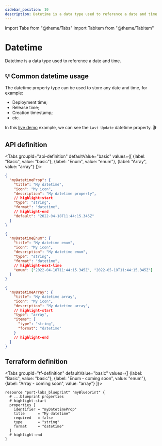 ```yaml
---
sidebar_position: 10
description: Datetime is a data type used to reference a date and time
---
```


import Tabs from "@theme/Tabs"
import TabItem from "@theme/TabItem"

# Datetime

Datetime is a data type used to reference a date and time.

## 💡 Common datetime usage

The datetime property type can be used to store any date and time, for example:

- Deployment time;
- Release time;
- Creation timestamp;
- etc.

In this [live demo](https://demo.getport.io/services) example, we can see the `Last Update` datetime property. 🎬

## API definition

<Tabs groupId="api-definition" defaultValue="basic" values={[
{label: "Basic", value: "basic"},
{label: "Enum", value: "enum"},
{label: "Array", value: "array"}
]}>

<TabItem value="basic">

```json showLineNumbers
{
  "myDatetimeProp": {
    "title": "My datetime",
    "icon": "My icon",
    "description": "My datetime property",
    // highlight-start
    "type": "string",
    "format": "datetime",
    // highlight-end
    "default": "2022-04-18T11:44:15.345Z"
  }
}
```

</TabItem>
<TabItem value="enum">

```json showLineNumbers
{
  "myDatetimeEnum": {
    "title": "My datetime enum",
    "icon": "My icon",
    "description": "My datetime enum",
    "type": "string",
    "format": "datetime",
    // highlight-next-line
    "enum": ["2022-04-18T11:44:15.345Z", "2022-05-18T11:44:15.345Z"]
  }
}
```

</TabItem>
<TabItem value="array">

```json showLineNumbers
{
  "myDatetimeArray": {
    "title": "My datetime array",
    "icon": "My icon",
    "description": "My datetime array",
    // highlight-start
    "type": "array",
    "items": {
      "type": "string",
      "format": "datetime"
    }
    // highlight-end
  }
}
```

</TabItem>
</Tabs>

## Terraform definition

<Tabs groupId="tf-definition" defaultValue="basic" values={[
{label: "Basic", value: "basic"},
{label: "Enum - coming soon", value: "enum"},
{label: "Array - coming soon", value: "array"}
]}>

<TabItem value="basic">

```hcl showLineNumbers
resource "port-labs_blueprint" "myBlueprint" {
  # ...blueprint properties
  # highlight-start
  properties {
    identifier = "myDatetimeProp"
    title      = "My datetime"
    required   = false
    type       = "string"
    format     = "datetime"
  }
  # highlight-end
}
```

</TabItem>
</Tabs>
